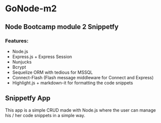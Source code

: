 # GoNode-m2

## Node Bootcamp module 2 Snippetfy
### Features:

* Node.js
* Express.js + Express Session
* Nunjucks
* Bcrypt
* Sequelize ORM with tedious for MSSQL
* Connect-Flash (Flash message middleware for Connect and Express)
* Highlight.js + markdown-it for formatting the code snippets

## Snippetfy App
This app is a simple CRUD made with Node.js where the user can manage his / her code snippets in a simple way.
